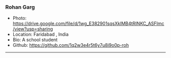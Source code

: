 ### Rohan Garg
- Photo: https://drive.google.com/file/d/1wg_E382901sqsXkIMB4tRINKC_ASFImc/view?usp=sharing
- Location: Faridabad , India
- Bio: A school student
- Github: https://github.com/1q2w3e4r5t6y7u8i9o0p-roh
***
